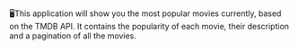🖥This application will show you the most popular movies currently, based on the TMDB API.
It contains the popularity of each movie, their description and a pagination of all the movies.
